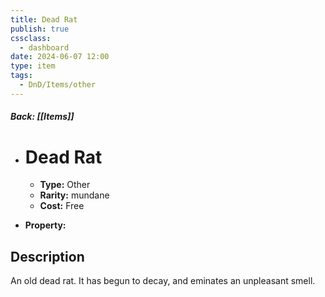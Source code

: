 ```yaml
---
title: Dead Rat
publish: true
cssclass:
  - dashboard
date: 2024-06-07 12:00
type: item
tags:
  - DnD/Items/other
---
```


##### Back: [[Items]]

- # Dead Rat

    - **Type:** Other
    - **Rarity:** mundane
    - **Cost:** Free
- **Property:** 



## Description 

An old dead rat. It has begun to decay, and eminates an unpleasant smell.
